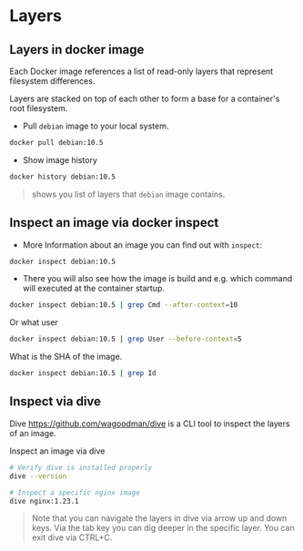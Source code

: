 # Layers

## Layers in docker image

Each Docker image references a list of read-only layers that represent filesystem differences.

Layers are stacked on top of each other to form a base for a container's root filesystem.

- Pull `debian` image to your local system.

```bash
docker pull debian:10.5
```

- Show image history

```bash
docker history debian:10.5
```

> shows you list of layers that `debian` image contains.

## Inspect an image via docker inspect

- More Information about an image you can find out with `inspect`:

```bash
docker inspect debian:10.5
```

- There you will also see how the image is build and e.g. which command will executed at the container startup.

```bash
docker inspect debian:10.5 | grep Cmd --after-context=10
```

Or what user

```bash
docker inspect debian:10.5 | grep User --before-context=5
```

What is the SHA of the image.

```bash
docker inspect debian:10.5 | grep Id
```

## Inspect via dive

Dive <https://github.com/wagoodman/dive> is a CLI tool to inspect the layers of an image.

Inspect an image via dive

```bash
# Verify dive is installed properly
dive --version

# Inspect a specific nginx image
dive nginx:1.23.1
```

> Note that you can navigate the layers in dive via arrow up and down keys. Via the tab key you can dig deeper in the specific layer. You can exit dive via CTRL+C.
